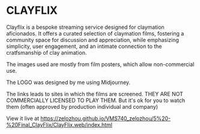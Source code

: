 # CLAYFLIX

Clayflix is a bespoke streaming service designed for claymation aficionados. It offers a curated selection of claymation films, fostering a community space for discussion and appreciation, while emphasizing simplicity, user engagement, and an intimate connection to the cratfsmanship of clay animation.

The images used are mostly from film posters, which allow non-commercial use.

The LOGO was designed by me using Midjourney.

The links leads to sites in which the films are screened. THEY ARE NOT COMMERCIALLY LICENSED TO PLAY THEM. But it's ok for you to watch them (often approved by production individual and company)

View it live at https://zelozhou.github.io/VMS740_zelozhou/5%20-%20Final_ClayFlix/ClayFlix.web/index.html
